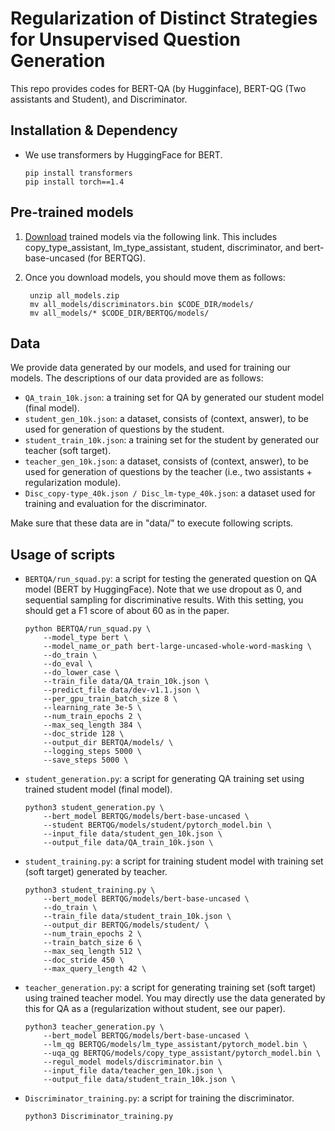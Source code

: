 # Regularization of Distinct Strategies for Unsupervised Question Generation
This repo provides codes for BERT-QA (by Hugginface), BERT-QG (Two assistants and Student), and Discriminator.

## Installation & Dependency
- We use transformers by HuggingFace for BERT.

      pip install transformers
      pip install torch==1.4

## Pre-trained models
1. [Download][link] trained models via the following link. This includes copy_type_assistant, lm_type_assistant, student, discriminator, and bert-base-uncased (for BERTQG).

[link]: https://s3.us-west-2.amazonaws.com/secure.notion-static.com/b3dba4b2-4ff6-42f3-bc89-22f80b17a448/models.zip?X-Amz-Algorithm=AWS4-HMAC-SHA256&X-Amz-Credential=AKIAT73L2G45O3KS52Y5%2F20200602%2Fus-west-2%2Fs3%2Faws4_request&X-Amz-Date=20200602T061832Z&X-Amz-Expires=86400&X-Amz-Signature=2940b25a3fafd7f35ed37abe97afa6870b647bb0f7b8e9c3aa420e8a06a1927c&X-Amz-SignedHeaders=host&response-content-disposition=filename%20%3D%22all_models.zip%22 "Download models"

2. Once you download models, you should move them as follows:
        
        unzip all_models.zip
        mv all_models/discriminators.bin $CODE_DIR/models/
        mv all_models/* $CODE_DIR/BERTQG/models/

## Data
We provide data generated by our models, and used for training our models. The descriptions of our data provided are as follows:
  - `QA_train_10k.json`: a training set for QA by generated our student model (final model).
  - `student_gen_10k.json`: a dataset, consists of (context, answer), to be used for generation of questions by the student.
  - `student_train_10k.json`: a training set for the student by generated our teacher (soft target).
  - `teacher_gen_10k.json`: a dataset, consists of (context, answer), to be used for generation of questions by the teacher (i.e., two assistants + regularization module).
  - `Disc_copy-type_40k.json / Disc_lm-type_40k.json`: a dataset used for training and evaluation for the discriminator.
  
Make sure that these data are in "data/" to execute following scripts.

## Usage of scripts
  - `BERTQA/run_squad.py`: a script for testing the generated question on QA model (BERT by HuggingFace). Note that we use dropout as 0, and sequential sampling for discriminative results. With this setting, you should get a F1 score of about 60 as in the paper.
  
        python BERTQA/run_squad.py \
            --model_type bert \
            --model_name_or_path bert-large-uncased-whole-word-masking \
            --do_train \
            --do_eval \
            --do_lower_case \
            --train_file data/QA_train_10k.json \
            --predict_file data/dev-v1.1.json \
            --per_gpu_train_batch_size 8 \
            --learning_rate 3e-5 \
            --num_train_epochs 2 \
            --max_seq_length 384 \
            --doc_stride 128 \
            --output_dir BERTQA/models/ \
            --logging_steps 5000 \
            --save_steps 5000 \

  - `student_generation.py`: a script for generating QA training set using trained student model (final model).
  
        python3 student_generation.py \
            --bert_model BERTQG/models/bert-base-uncased \
            --student BERTQG/models/student/pytorch_model.bin \
            --input_file data/student_gen_10k.json \
            --output_file data/QA_train_10k.json \

  - `student_training.py`: a script for training student model with training set (soft target) generated by teacher.
  
        python3 student_training.py \
            --bert_model BERTQG/models/bert-base-uncased \
            --do_train \
            --train_file data/student_train_10k.json \
            --output_dir BERTQG/models/student/ \
            --num_train_epochs 2 \
            --train_batch_size 6 \
            --max_seq_length 512 \
            --doc_stride 450 \
            --max_query_length 42 \

  - `teacher_generation.py`: a script for generating training set (soft target) using trained teacher model. You may directly use the data generated by this for QA as a (regularization without student, see our paper).
  
        python3 teacher_generation.py \
            --bert_model BERTQG/models/bert-base-uncased \
            --lm_qg BERTQG/models/lm_type_assistant/pytorch_model.bin \
            --uqa_qg BERTQG/models/copy_type_assistant/pytorch_model.bin \
            --regul_model models/discriminator.bin \
            --input_file data/teacher_gen_10k.json \
            --output_file data/student_train_10k.json \
  
  - `Discriminator_training.py`: a script for training the discriminator.
  
        python3 Discriminator_training.py
        
